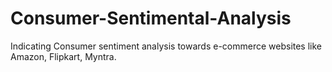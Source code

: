 # Consumer-Sentimental-Analysis
Indicating Consumer sentiment analysis towards e-commerce websites like Amazon, Flipkart, Myntra.
